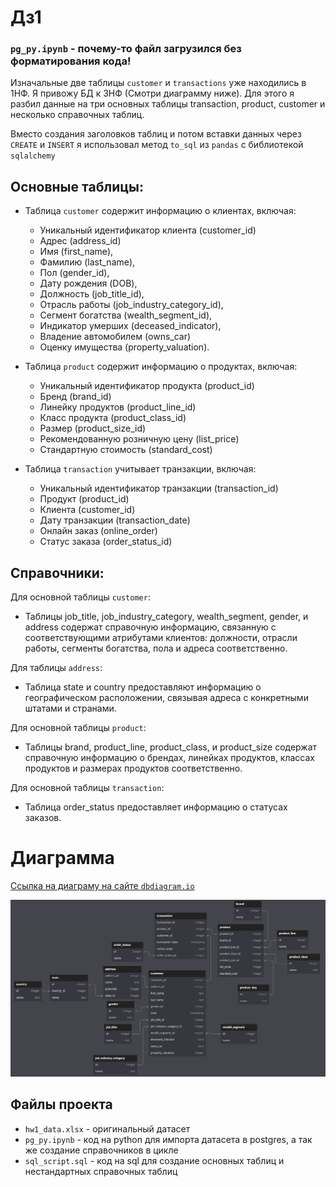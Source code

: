 # Дз1

### ```pg_py.ipynb``` - почему-то файл загрузился без форматирования кода!

Изначальные две таблицы `customer` и `transactions` уже находились в 1НФ.
Я привожу БД к 3НФ (Смотри диаграмму ниже). Для этого я разбил данные на три основных таблицы transaction, product, customer и несколько справочных таблиц.

Вместо создания заголовков таблиц и потом вставки данных через `CREATE` и `INSERT` я использовал метод `to_sql` из `pandas` с библиотекой `sqlalchemy`

## Основные таблицы:
- Таблица `customer` содержит информацию о клиентах, включая:
    - Уникальный идентификатор клиента (customer_id)
    - Адрес (address_id)
    - Имя (first_name),
    - Фамилию (last_name),
    - Пол (gender_id),
    - Дату рождения (DOB),
    - Должность (job_title_id),
    - Отрасль работы (job_industry_category_id),
    - Сегмент богатства (wealth_segment_id),
    - Индикатор умерших (deceased_indicator),
    - Владение автомобилем (owns_car)
    - Оценку имущества (property_valuation).

- Таблица `product` содержит информацию о продуктах, включая:
    - Уникальный идентификатор продукта (product_id)
    - Бренд (brand_id)
    - Линейку продуктов (product_line_id)
    - Класс продукта (product_class_id)
    - Размер (product_size_id)
    - Рекомендованную розничную цену (list_price)
    - Стандартную стоимость (standard_cost)

- Таблица `transaction` учитывает транзакции, включая:
    - Уникальный идентификатор транзакции (transaction_id)
    - Продукт (product_id)
    - Клиента (customer_id)
    - Дату транзакции (transaction_date)
    - Онлайн заказ (online_order)
    - Статус заказа (order_status_id)

## Справочники:

Для основной таблицы `customer`:
- Таблицы job_title, job_industry_category, wealth_segment, gender, и address содержат справочную информацию, связанную с соответствующими атрибутами клиентов: должности, отрасли работы, сегменты богатства, пола и адреса соответственно.

Для таблицы `address`:
- Таблица state и country предоставляют информацию о географическом расположении, связывая адреса с конкретными штатами и странами.

Для основной таблицы `product`:
- Таблицы brand, product_line, product_class, и product_size содержат справочную информацию о брендах, линейках продуктов, классах продуктов и размерах продуктов соответственно.

Для основной таблицы `transaction`:
- Таблица order_status предоставляет информацию о статусах заказов.

# Диаграмма
[Ссылка на диаграму на сайте `dbdiagram.io`](https://dbdiagram.io/d/TEST-65c7869cac844320aedcc75c)

![Диаграмма](dbdiagram.png)

## Файлы проекта
- ```hw1_data.xlsx``` - оригинальный датасет
- ```pg_py.ipynb``` - код на python для импорта датасета в postgres, а так же создание справочников в цикле
- ```sql_script.sql``` - код на sql для создание основных таблиц и нестандартных справочных таблиц
